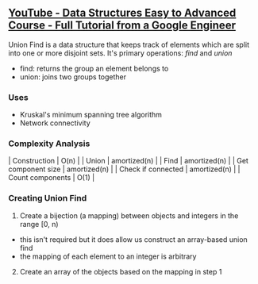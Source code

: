 ## [YouTube - Data Structures Easy to Advanced Course - Full Tutorial from a Google Engineer](https://youtu.be/RBSGKlAvoiM?t=8907)
Union Find is a data structure that keeps track of elements which are split into one or more disjoint sets. It's primary operations: *find* and *union*
- find: returns the group an element belongs to
- union: joins two groups together

### Uses
- Kruskal's minimum spanning tree algorithm
- Network connectivity

### Complexity Analysis
| Construction | O(n) |
| Union | amortized(n) |
| Find | amortized(n) |
| Get component size | amortized(n) |
| Check if connected | amortized(n) |
| Count components | O(1) |

### Creating Union Find
1. Create a bijection (a mapping) between objects and integers in the range [0, n)
  - this isn't required but it does allow us construct an array-based union find
  - the mapping of each element to an integer is arbitrary
2. Create an array of the objects based on the mapping in step 1
